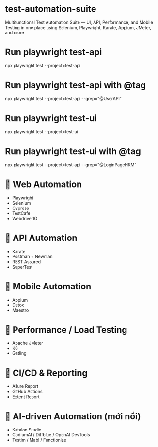 # test-automation-suite
 Multifunctional Test Automation Suite — UI, API, Performance, and Mobile Testing in one place using Selenium, Playwright, Karate, Appium, JMeter, and more

# Run playwright test-api 
npx playwright test --project=test-api

# Run playwright test-api with @tag
npx playwright test --project=test-api --grep="@UserAPI"

# Run playwright test-ui
npx playwright test --project=test-ui

# Run playwright test-ui with @tag
npx playwright test --project=test-api --grep="@LoginPageHRM"


# 🔹 Web Automation
- Playwright
- Selenium
- Cypress
- TestCafe
- WebdriverIO

# 🔹 API Automation
- Karate
- Postman + Newman
- REST Assured
- SuperTest

# 🔹 Mobile Automation
- Appium
- Detox
- Maestro

# 🔹 Performance / Load Testing
- Apache JMeter
- K6
- Gatling

# 🔹 CI/CD & Reporting
- Allure Report
- GitHub Actions
- Extent Report

# 🔹 AI-driven Automation (mới nổi)
- Katalon Studio
- CodiumAI / Diffblue / OpenAI DevTools
- Testim / Mabl / Functionize